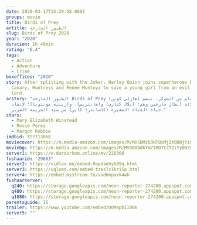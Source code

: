 ```yaml
---
date: 2020-03-17T15:29:58.000Z
groups: movie
title: Birds of Prey
artitle: الطيور الجارحة
slug: Birds of Prey 2020
year: "2020"
duration: 1h 49min
rating: "6.4"
tags:
  - Action
  - Adventure
  - Crime
boxoffices: "2020"
story: After splitting with the Joker, Harley Quinn joins superheroes Black
  Canary, Huntress and Renee Montoya to save a young girl from an evil crime
  lord.
arstory: "الطيور الجارحة Birds of Prey بعد الانقسام عن الجوكر، تنضم (هارلي كوين)
  إلى ثلاثة أبطال خارقين وهم: (بلاك كناري) و(هانتريس)، و(رينيه مونتويا)؛ لإنقاذ
  حياة الفتاة الصغيرة (كاساندرا كاين) من سيد الجريمة الشرير."
stars:
  - Mary Elizabeth Winstead
  - Rosie Perez
  - Margot Robbie
imdbid: tt7713068
moviecover: https://m.media-amazon.com/images/M/MV5BMzQ3NTQxMjItODBjYi00YzUzLWE1NzQtZTBlY2Y2NjZlNzkyXkEyXkFqcGdeQXVyMTkxNjUyNQ@@._V1_FMjpg_UX500_.jpg
moviebg: https://m.media-amazon.com/images/M/MV5BODdkYmZlMDYtZTZiYy00ZmRiLTg3YjQtYjBiZmQzMTMwMzgzXkEyXkFqcGdeQXVyMTkxNjUyNQ@@._V1_FMjpg_UX1280_.jpg
server1: https://e.dardarkom.online/mv/228306
fushaarid: "29663"
server2: https://vidlox.me/embed-0opdaehyb89q.html
server3: https://uqload.com/embed-tzes7x1kri5p.html
server4: https://embed.mystream.to/vad6mpaxk4wh
fushaarserver:
  q240: https://storage.googleapis.com/neon-reporter-274200.appspot.com/fushaar/media/29663/29663-240p.mp4
  q480: https://storage.googleapis.com/neon-reporter-274200.appspot.com/fushaar/media/29663/29663-480p.mp4
  q1080: https://storage.googleapis.com/neon-reporter-274200.appspot.com/fushaar/media/29663/29663.mp4
parentsguide: 16
trailer: https://www.youtube.com/embed/D0MapbII0Bk
server5: ""
---
```

